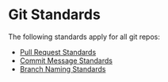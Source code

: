 Git Standards
=============

The following standards apply for all git repos:
* [Pull Request Standards](git/pull-requests.md)
* [Commit Message Standards](git/commits.md)
* [Branch Naming Standards](git/branches.md)
